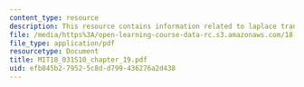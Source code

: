 ```yaml
---
content_type: resource
description: This resource contains information related to laplace transform technique.
file: /media/https%3A/open-learning-course-data-rc.s3.amazonaws.com/18-03-differential-equations-spring-2010/efb845b279525c8dd799436276a2d438_MIT18_031S10_chapter_19.pdf
file_type: application/pdf
resourcetype: Document
title: MIT18_031S10_chapter_19.pdf
uid: efb845b2-7952-5c8d-d799-436276a2d438
---
```

